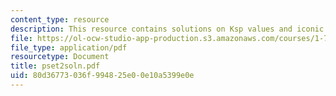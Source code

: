 ```yaml
---
content_type: resource
description: This resource contains solutions on Ksp values and iconic strength.
file: https://ol-ocw-studio-app-production.s3.amazonaws.com/courses/1-76-aquatic-chemistry-fall-2005/80d36773036f994825e00e10a5399e0e_pset2soln.pdf
file_type: application/pdf
resourcetype: Document
title: pset2soln.pdf
uid: 80d36773-036f-9948-25e0-0e10a5399e0e
---
```

